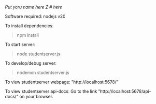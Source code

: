 *Put yoru name here*
*Z # here*

Software required:
nodejs v20

To install dependencies:
>npm install

To start server:
>node studentserver.js

To develop/debug server:
>nodemon studentserver.js

To view studentserver webpage:
"http://localhost:5678/"

To view studentserver api-docs:
Go to the link "http://localhost:5678/api-docs/" on your browser.